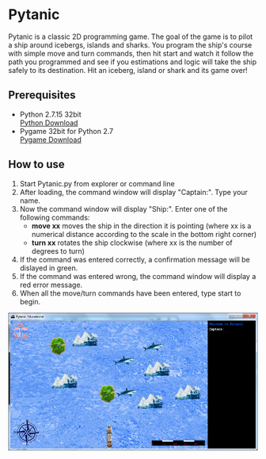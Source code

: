 # Pytanic

Pytanic is a classic 2D programming game. The goal of the game is to pilot a ship around icebergs, islands and sharks. You program the ship's course with simple move and turn commands, then hit start and watch it follow the path you programmed and see if you estimations and logic will take the ship safely to its destination. Hit an iceberg, island or shark and its game over!

## Prerequisites

* Python 2.7.15 32bit  
[Python Download](https://www.python.org/downloads/release/python-2715/)  
* Pygame 32bit for Python 2.7  
[Pygame Download](http://pygame.org/ftp/pygame-1.9.2a0.win32-py2.7.msi)  
  

## How to use

1. Start Pytanic.py from explorer or command line
1. After loading, the command window will display "Captain:". Type your name.
1. Now the command window will display "Ship:". Enter one of the following commands:
   * **move xx** moves the ship in the direction it is pointing (where xx is a numerical distance according to the scale in the bottom right corner)
   * **turn xx** rotates the ship clockwise (where xx is the number of degrees to turn)
1. If the command was entered correctly, a confirmation message will be dislayed in green.
1. If the command was entered wrong, the command window will display a red error message.
1. When all the move/turn commands have been entered, type start to begin.

![Main game screen](screenshots/main_game_screen.png)